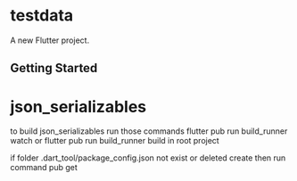 # testdata

A new Flutter project.

## Getting Started
# json_serializables

to build json_serializables run those commands
flutter pub run build_runner watch or
flutter pub run build_runner build
in root project

if folder .dart_tool/package_config.json not exist or deleted create then run command pub get
